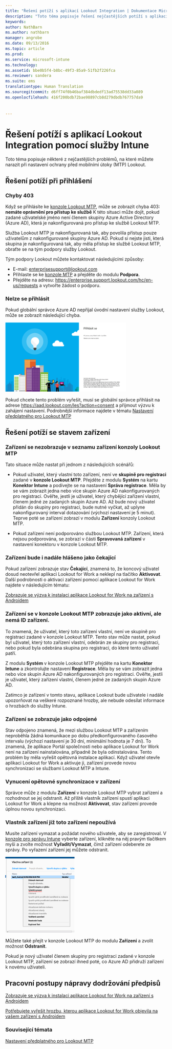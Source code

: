 ```yaml
---
title: "Řešení potíží s aplikací Lookout Integration | Dokumentace Microsoftu"
description: "Toto téma popisuje řešení nejčastějších potíží s aplikací Lookout Integration"
keywords: 
author: NathBarn
ms.author: nathbarn
manager: angrobe
ms.date: 09/13/2016
ms.topic: article
ms.prod: 
ms.service: microsoft-intune
ms.technology: 
ms.assetid: bbe0b5f4-b8bc-49f3-85a9-51fb2f226fca
ms.reviewer: sandera
ms.suite: ems
translationtype: Human Translation
ms.sourcegitcommit: d6ff74f0b46baf384dbdedf13ad75538dd33a089
ms.openlocfilehash: 416f200bdb72bae98897cb8d279dbdb767757da9


---
```


# <a name="troubleshoot-lookout-integration-with-intune"></a>Řešení potíží s aplikací Lookout Integration pomocí služby Intune
Toto téma popisuje některé z nejčastějších problémů, na které můžete narazit při nastavení ochrany před mobilními útoky (MTP) Lookout.
## <a name="troubleshoot-login-errors"></a>Řešení potíží při přihlášení
### <a name="403-errors"></a>Chyby 403
Když se přihlásíte ke [konzole Lookout MTP](https://aad.lookout.com), může se zobrazit chyba 403: **nemáte oprávnění pro přístup ke službě** K této situaci může dojít, pokud zadané uživatelské jméno není členem skupiny Azure Active Directory (Azure AD), která je nakonfigurovaná pro přístup ke službě Lookout MTP.

Služba Lookout MTP je nakonfigurovaná tak, aby povolila přístup pouze uživatelům z nakonfigurované skupiny Azure AD. Pokud si nejste jisti, která skupina je nakonfigurovaná tak, aby měla přístup ke službě Lookout MTP, obraťte se na tým podpory služby Lookout.

Tým podpory Lookout můžete kontaktovat následujícími způsoby:

* E-mail: enterprisesupport@lookout.com
* Přihlaste se ke [konzole MTP](http://aad.lookout.com) a přejděte do modulu **Podpora**.
* Přejděte na adresu: https://enterprise.support.lookout.com/hc/en-us/requests a vytvořte žádost o podporu.

### <a name="unable-to-sign-in"></a>Nelze se přihlásit
Pokud globální správce Azure AD nepřijal úvodní nastavení služby Lookout, může se zobrazit následující chyba.

![snímek přihlašovací obrazovky služby Lookout zobrazující chybu přihlášení](../media/mtp/lookout-mtp-consent-not-accepted-error.png)

Pokud chcete tento problém vyřešit, musí se globální správce přihlásit na adrese https://aad.lookout.com/les?action=consent a přijmout výzvu k zahájení nastavení. Podrobnější informace najdete v tématu [Nastavení předplatného pro Lookout MTP](../deploy-use/set-up-your-subscription-with-lookout-mtp.md)

## <a name="troubleshoot-device-status-issues"></a>Řešení potíží se stavem zařízení

### <a name="device-not-showing-up-in-the-lookout-mtp-console-device-list"></a>Zařízení se nezobrazuje v seznamu zařízení konzoly Lookout MTP

Tato situace může nastat při jednom z následujících scénářů:
* Pokud uživatel, který vlastní toto zařízení, není ve **skupině pro registraci** zadané v **konzole Lookout MTP**.  Přejděte z modulu **Systém** na kartu **Konektor Intune** a podívejte se na nastavení **Správa registrace**.  Měla by se vám zobrazit jedna nebo více skupin Azure AD nakonfigurovaných pro registraci.  Ověřte, jestli je uživatel, který chybějící zařízení vlastní, členem jedné ze zadaných skupin Azure AD.  Až bude nový uživatel přidán do skupiny pro registraci, bude nutné vyčkat, až uplyne nakonfigurovaný interval dotazování (výchozí nastavení je 5 minut). Teprve poté se zařízení zobrazí v modulu **Zařízení** konzoly Lookout MTP.

* Pokud zařízení není podporováno službou Lookout MTP.  Zařízení, která nejsou podporována, se zobrazí v části **Spravovaná zařízení** v nastavení konektoru v konzole Lookout MTP.

### <a name="device-continues-to-be-reported-as-pending"></a>Zařízení bude i nadále hlášeno jako **čekající**

Pokud zařízení zobrazuje stav **Čekající**, znamená to, že koncový uživatel dosud neotevřel aplikaci Lookout for Work a neklepl na tlačítko **Aktivovat**. Další podrobnosti o aktivaci zařízení pomocí aplikace Lookout for Work najdete v následujícím tématu:

[Zobrazuje se výzva k instalaci aplikace Lookout for Work na zařízení s Androidem](http://docs.microsoft.com/intune/enduser/you-are-prompted-to-install-lookout-for-work-android)

### <a name="in-the-lookout-mtp-console-a-device-is-showing-as-active-but-does-not-have-a-device-id"></a>Zařízení se v konzole Lookout MTP zobrazuje jako aktivní, ale nemá ID zařízení.  
To znamená, že uživatel, který toto zařízení vlastní, není ve skupině pro registraci zadané v konzole Lookout MTP.   Tento stav může nastat, pokud byl uživatel, který toto zařízení vlastní, odebrán ze skupiny pro registraci, nebo pokud byla odebrána skupina pro registraci, do které tento uživatel patří.

Z modulu **Systém** v konzole Lookout MTP přejděte na kartu **Konektor Intune** a zkontrolujte nastavení **Registrace**.  Měla by se vám zobrazit jedna nebo více skupin Azure AD nakonfigurovaných pro registraci.  Ověřte, jestli je uživatel, který zařízení vlastní, členem jedné ze zadaných skupin Azure AD.  

Zatímco je zařízení v tomto stavu, aplikace Lookout bude uživatele i nadále upozorňovat na veškeré rozpoznané hrozby, ale nebude odesílat informace o hrozbách do služby Intune.

### <a name="device-shows-disconnected-state"></a>Zařízení se zobrazuje jako odpojené

Stav odpojeno znamená, že mezi službou Lookout MTP a zařízením neproběhla žádná komunikace po dobu předkonfigurovaného časového intervalu (výchozí nastavení je 30 dní, minimální hodnota je 7 dní). To znamená, že aplikace Portál společnosti nebo aplikace Lookout for Work není na zařízení nainstalována, případně že byla odinstalována. Tento problém by měla vyřešit opětovná instalace aplikací. Když uživatel otevře aplikaci Lookout for Work a aktivuje ji, zařízení provede novou synchronizaci se službami Lookout MTP a Intune.    

### <a name="forcing-a-resync-on-the-device"></a>Vynucení opětovné synchronizace v zařízení
Správce může z modulu **Zařízení** v konzole Lookout MTP vybrat zařízení a rozhodnout se jej odstranit.   Až příště vlastník zařízení spustí aplikaci Lookout for Work a klepne na možnost **Aktivovat**, stav zařízení provede úplnou novou synchronizaci.

### <a name="the-owner-of-the-device-is-no-longer-using-this-device"></a>Vlastník zařízení již toto zařízení nepoužívá
Musíte zařízení vymazat a požádat nového uživatele, aby se zaregistroval.  V [konzole pro správu Intune](https://manage.microsoft.com) vyberte zařízení, klikněte na něj pravým tlačítkem myši a zvolte možnost **Vyřadit/Vymazat**, čímž zařízení odeberete ze správy. Po vyřazení zařízení jej můžete odstranit.

![snímek obrazovky modulu zařízení v konzole pro správu Intune se zobrazenými možnostmi vyřadit/vymazat](../media/mtp/mtp-retire-device-intune-console.png)

Můžete také přejít v konzole Lookout MTP do modulu **Zařízení** a zvolit možnost **Odstranit**.  

Pokud je nový uživatel členem skupiny pro registraci zadané v konzole Lookout MTP, zařízení se zobrazí ihned poté, co Azure AD přidruží zařízení k novému uživateli.

## <a name="compliance-remediation-workflows"></a>Pracovní postupy nápravy dodržování předpisů
[Zobrazuje se výzva k instalaci aplikace Lookout for Work na zařízení s Androidem]( http://docs.microsoft.com/intune/enduser/you-are-prompted-to-install-lookout-for-work-android)

[Potřebujete vyřešit hrozbu, kterou aplikace Lookout for Work objevila na vašem zařízení s Androidem](http://docs.microsoft.com/intune/enduser/you-need-to-resolve-a-threat-found-by-lookout-for-work-android)


### <a name="see-also"></a>Související témata
[Nastavení předplatného pro Lookout MTP](https://docs.microsoft.com/en-us/intune/deploy-use/set-up-your-subscription-with-lookout-mtp)



<!--HONumber=Dec16_HO2-->


